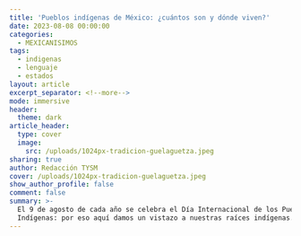 ```yaml
---
title: 'Pueblos indígenas de México: ¿cuántos son y dónde viven?'
date: 2023-08-08 00:00:00
categories:
  - MEXICANISIMOS
tags:
  - indigenas
  - lenguaje
  - estados
layout: article
excerpt_separator: <!--more-->
mode: immersive
header:
  theme: dark
article_header:
  type: cover
  image:
    src: /uploads/1024px-tradicion-guelaguetza.jpeg
sharing: true
author: Redacción TYSM
cover: /uploads/1024px-tradicion-guelaguetza.jpeg
show_author_profile: false
comment: false
summary: >-
  El 9 de agosto de cada año se celebra el Día Internacional de los Pueblos
  Indígenas: por eso aquí damos un vistazo a nuestras raíces indígenas.
---
```

